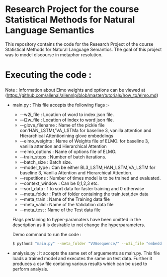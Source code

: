 # Research Project for the course Statistical Methods for Natural Language Semantics
This repository contains the code for the Research Project of the course Statistical Methods for Natural Language Semantics. The goal of this project was to model discourse in metaphor resolution.

# Executing the code :

### 
Note : Information about Elmo weights and options can be viewed at (https://github.com/allenai/allennlp/blob/master/tutorials/how_to/elmo.md)
- main.py : This file accepts the following flags :- 
    - --w2i_file : Location of word to index json file.
    - --i2w_file : Location of index to word json file.
    - --glove_filename : Name of the pickle file con'HAN_LSTMt,'VA_LSTMa for baseline 3, vanilla attention and Hierarchical Attentionining glove embeddings
    - --elmo_weights : Name of Weights file of ELMO.  for baseline 3, vanilla attention and Hierarchical Attention
    - --elmo_options : Name of options file of ELMO. 
    - --train_steps : Number of batch iterations.
    - --batch_size : Batch size.
    - --model_type : Can be either BL3_LSTM,HAN_LSTM,VA_LSTM for baseline 3, Vanilla Attention and Hierarchical Attention.
    - --repetitions : Number of times model is to be trained and evaluated.
    - --context_window : Can be 0,1,2,3 etc.
    - --sort_data : 1 to sort data for faster training and 0 otherwise
    - --meta_folder : Path of folder containing the train,test,dev data
    - --meta_train : Name of the Training data file
    - --meta_valid : Name of the Validation data file
    - --meta_test : Name of the Test data file

    Flags pertaining to hyper-paramaters have been omitted in the description as it is desirable to not change the hyperparameters.
    
    Demo command to run the code :
    ```sh
    $ python3 "main.py" --meta_folder "VUAsequence/" --w2i_file "embeddings/w2i.json" --i2w_file "embeddings/i2w.json" --glove_filename "embeddings/embeddings.pickle" --elmo_weights "cached_elmo/weights_1024.hdf5" --elmo_options "cached_elmo/options_1024.json" --meta_train "train.csv" --meta_val "valid.csv" --meta_test "test.csv" --lr 0.005 --train_steps 1500 --dropout1 0.5 --dropout2 0.0 --dropout3 0.1 --num_layers 1 --hidden_size 100 --batch_size 64 --context_window 1 --model_type "VA_LSTM" 
 - analysis.py : It accepts the same set of arguements as main.py. This file loads a trained model and executes the same on test data. Further it produces a csv file containg various results which can be used to perform analysis.       
